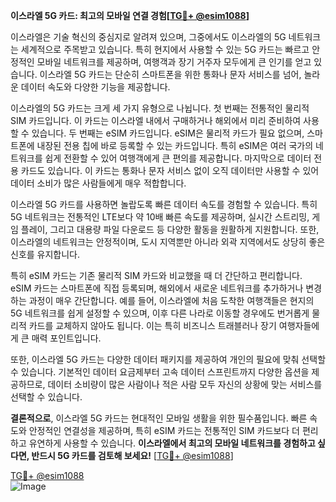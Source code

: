 **이스라엘 5G 카드: 최고의 모바일 연결 경험[[TG💪+ @esim1088](https://t.me/s/esim1088)]**

이스라엘은 기술 혁신의 중심지로 알려져 있으며, 그중에서도 이스라엘의 5G 네트워크는 세계적으로 주목받고 있습니다. 특히 현지에서 사용할 수 있는 5G 카드는 빠르고 안정적인 모바일 네트워크를 제공하며, 여행객과 장기 거주자 모두에게 큰 인기를 얻고 있습니다. 이스라엘 5G 카드는 단순히 스마트폰을 위한 통화나 문자 서비스를 넘어, 놀라운 데이터 속도와 다양한 기능을 제공합니다.

이스라엘의 5G 카드는 크게 세 가지 유형으로 나뉩니다. 첫 번째는 전통적인 물리적 SIM 카드입니다. 이 카드는 이스라엘 내에서 구매하거나 해외에서 미리 준비하여 사용할 수 있습니다. 두 번째는 eSIM 카드입니다. eSIM은 물리적 카드가 필요 없으며, 스마트폰에 내장된 전용 칩에 바로 등록할 수 있는 카드입니다. 특히 eSIM은 여러 국가의 네트워크를 쉽게 전환할 수 있어 여행객에게 큰 편의를 제공합니다. 마지막으로 데이터 전용 카드도 있습니다. 이 카드는 통화나 문자 서비스 없이 오직 데이터만 사용할 수 있어 데이터 소비가 많은 사람들에게 매우 적합합니다.

이스라엘 5G 카드를 사용하면 놀랍도록 빠른 데이터 속도를 경험할 수 있습니다. 특히 5G 네트워크는 전통적인 LTE보다 약 10배 빠른 속도를 제공하며, 실시간 스트리밍, 게임 플레이, 그리고 대용량 파일 다운로드 등 다양한 활동을 원활하게 지원합니다. 또한, 이스라엘의 네트워크는 안정적이며, 도시 지역뿐만 아니라 외곽 지역에서도 상당히 좋은 신호를 유지합니다.

특히 eSIM 카드는 기존 물리적 SIM 카드와 비교했을 때 더 간단하고 편리합니다. eSIM 카드는 스마트폰에 직접 등록되며, 해외에서 새로운 네트워크를 추가하거나 변경하는 과정이 매우 간단합니다. 예를 들어, 이스라엘에 처음 도착한 여행객들은 현지의 5G 네트워크를 쉽게 설정할 수 있으며, 이후 다른 나라로 이동할 경우에도 번거롭게 물리적 카드를 교체하지 않아도 됩니다. 이는 특히 비즈니스 트래블러나 장기 여행자들에게 큰 매력 포인트입니다.

또한, 이스라엘 5G 카드는 다양한 데이터 패키지를 제공하여 개인의 필요에 맞춰 선택할 수 있습니다. 기본적인 데이터 요금제부터 고속 데이터 스프린트까지 다양한 옵션을 제공하므로, 데이터 소비량이 많은 사람이나 적은 사람 모두 자신의 상황에 맞는 서비스를 선택할 수 있습니다.

**결론적으로**, 이스라엘 5G 카드는 현대적인 모바일 생활을 위한 필수품입니다. 빠른 속도와 안정적인 연결성을 제공하며, 특히 eSIM 카드는 전통적인 SIM 카드보다 더 편리하고 유연하게 사용할 수 있습니다. **이스라엘에서 최고의 모바일 네트워크를 경험하고 싶다면, 반드시 5G 카드를 검토해 보세요!** [[TG💪+ @esim1088](https://t.me/s/esim1088)]

[TG💪+ @esim1088](https://t.me/s/esim1088)  
![Image](https://i.postimg.cc/Y0z9fWf4/image.png)